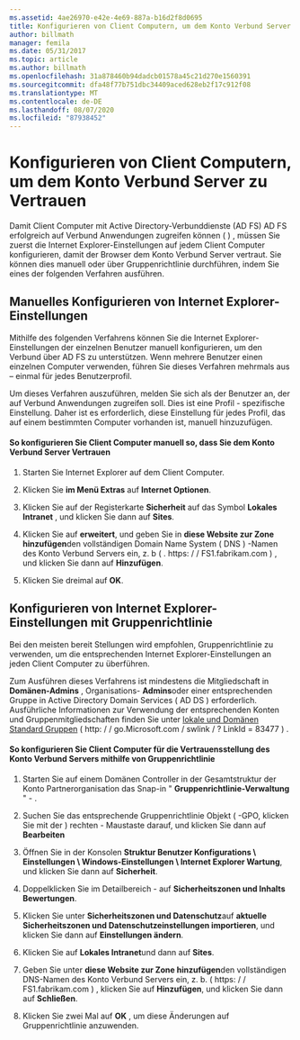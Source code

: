 ```yaml
---
ms.assetid: 4ae26970-e42e-4e69-887a-b16d2f8d0695
title: Konfigurieren von Client Computern, um dem Konto Verbund Server zu Vertrauen
author: billmath
manager: femila
ms.date: 05/31/2017
ms.topic: article
ms.author: billmath
ms.openlocfilehash: 31a878460b94dadcb01578a45c21d270e1560391
ms.sourcegitcommit: dfa48f77b751dbc34409aced628eb2f17c912f08
ms.translationtype: MT
ms.contentlocale: de-DE
ms.lasthandoff: 08/07/2020
ms.locfileid: "87938452"
---
```

# <a name="configure-client-computers-to-trust-the-account-federation-server"></a>Konfigurieren von Client Computern, um dem Konto Verbund Server zu Vertrauen

Damit Client Computer mit Active Directory-Verbunddienste (AD FS) AD FS erfolgreich auf Verbund Anwendungen zugreifen können \( \) , müssen Sie zuerst die Internet Explorer-Einstellungen auf jedem Client Computer konfigurieren, damit der Browser dem Konto Verbund Server vertraut. Sie können dies manuell oder über Gruppenrichtlinie durchführen, indem Sie eines der folgenden Verfahren ausführen.

## <a name="configuring-internet-explorer-settings-manually"></a>Manuelles Konfigurieren von Internet Explorer-Einstellungen
Mithilfe des folgenden Verfahrens können Sie die Internet Explorer-Einstellungen der einzelnen Benutzer manuell konfigurieren, um den Verbund über AD FS zu unterstützen. Wenn mehrere Benutzer einen einzelnen Computer verwenden, führen Sie dieses Verfahren mehrmals aus – einmal für jedes Benutzerprofil.

Um dieses Verfahren auszuführen, melden Sie sich als der Benutzer an, der auf Verbund Anwendungen zugreifen soll. Dies ist eine Profil \- spezifische Einstellung. Daher ist es erforderlich, diese Einstellung für jedes Profil, das auf einem bestimmten Computer vorhanden ist, manuell hinzuzufügen.

#### <a name="to-manually-configure-client-computers-to-trust-the-account-federation-server"></a>So konfigurieren Sie Client Computer manuell so, dass Sie dem Konto Verbund Server Vertrauen

1.  Starten Sie Internet Explorer auf dem Client Computer.

2.  Klicken Sie **im Menü Extras** auf **Internet Optionen**.

3.  Klicken Sie auf der Registerkarte **Sicherheit** auf das Symbol **Lokales Intranet** , und klicken Sie dann auf **Sites**.

4.  Klicken Sie auf **erweitert**, und geben Sie in **diese Website zur Zone hinzufügen**den vollständigen Domain Name System \( DNS \) -Namen des Konto Verbund Servers ein, z. b \( . https: \/ \/ FS1.fabrikam.com \) , und klicken Sie dann auf **Hinzufügen**.

5.  Klicken Sie dreimal auf **OK**.

## <a name="configuring-internet-explorer-settings-by-using-grouppolicy"></a>Konfigurieren von Internet Explorer-Einstellungen mit Gruppenrichtlinie
Bei den meisten bereit Stellungen wird empfohlen, Gruppenrichtlinie zu verwenden, um die entsprechenden Internet Explorer-Einstellungen an jeden Client Computer zu überführen.

Zum Ausführen dieses Verfahrens ist mindestens die Mitgliedschaft in **Domänen-Admins** , Organisations- **Admins**oder einer entsprechenden Gruppe in Active Directory Domain Services \( AD DS \) erforderlich.  Ausführliche Informationen zur Verwendung der entsprechenden Konten und Gruppenmitgliedschaften finden Sie unter [lokale und Domänen Standard Gruppen](https://go.microsoft.com/fwlink/?LinkId=83477) \( http: \/ \/ go.Microsoft.com \/ swlink \/ ? LinkId \= 83477 \) .

#### <a name="to-configure-client-computers-to-trust-the-account-federation-server-by-using-grouppolicy"></a>So konfigurieren Sie Client Computer für die Vertrauensstellung des Konto Verbund Servers mithilfe von Gruppenrichtlinie

1.  Starten Sie auf einem Domänen Controller in der Gesamtstruktur der Konto Partnerorganisation das Snap-in " **Gruppenrichtlinie-Verwaltung** " \- .

2.  Suchen Sie das entsprechende Gruppenrichtlinie Objekt \( -GPO, klicken Sie mit der \) rechten \- Maustaste darauf, und klicken Sie dann auf **Bearbeiten**

3.  Öffnen Sie in der Konsolen **Struktur Benutzer Konfigurations \\ Einstellungen \\ Windows-Einstellungen \\ Internet Explorer Wartung**, und klicken Sie dann auf **Sicherheit**.

4.  Doppelklicken Sie im Detailbereich \- auf **Sicherheitszonen und Inhalts Bewertungen**.

5.  Klicken Sie unter **Sicherheitszonen und Datenschutz**auf **aktuelle Sicherheitszonen und Datenschutzeinstellungen importieren**, und klicken Sie dann auf **Einstellungen ändern**.

6.  Klicken Sie auf **Lokales Intranet**und dann auf **Sites**.

7.  Geben Sie unter **diese Website zur Zone hinzufügen**den vollständigen DNS-Namen des Konto Verbund Servers ein, z. b. \( https: \/ \/ FS1.fabrikam.com \) , klicken Sie auf **Hinzufügen**, und klicken Sie dann auf **Schließen**.

8.  Klicken Sie zwei Mal auf **OK** , um diese Änderungen auf Gruppenrichtlinie anzuwenden.

